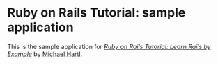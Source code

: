 # Ruby on Rails Tutorial: sample application

This is the sample application for
[*Ruby on Rails Tutorial: Learn Rails by 
Example*](http://railstutorial.org/)
by [Michael Hartl](http://michaelhartl.com/).